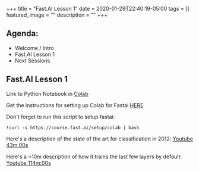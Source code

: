 +++
title =  "Fast.AI Lesson 1"
date = 2020-01-29T22:40:19-05:00
tags = []
featured_image = ""
description = ""
+++

## Agenda:

* Welcome / Intro
* Fast.AI Lesson 1
* Next Sessions

<!--more-->

## Fast.AI Lesson 1

Link to Python Notebook in [Colab](https://colab.research.google.com/github/fastai/course-v3/blob/master/nbs/dl1/lesson1-pets.ipynb)

Get the instructions for setting up Colab for Fastai [HERE](https://course.fast.ai/start_colab.html)

Don't forget to run this script to setup fastai:

```
!curl -s https://course.fast.ai/setup/colab | bash
```

Here's a description of the state of the art for classification in 2012: [Youtube 43m:00s](https://youtu.be/XfoYk_Z5AkI?t=2582)

Here's a ~10m description of how it trains the last few layers by default: [Youtube 114m:00s](https://youtu.be/XfoYk_Z5AkI?t=4473)

